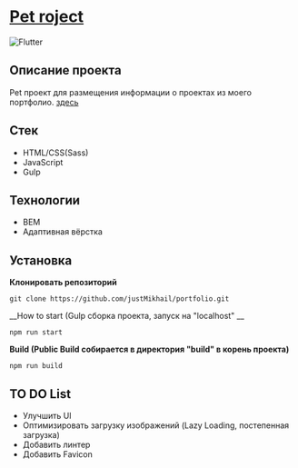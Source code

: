 # [Pet roject](https://github.com/justMikhail/portfolio)

![Flutter](https://img.shields.io/badge/status-release-<COLOR>)

## **Описание проекта**
Pet проект для размещения информации о проектах из моего портфолио. [здесь](https://github.com/justMikhail/portfolio)

## **Стек**
+ HTML/CSS(Sass)
+ JavaScript
+ Gulp

## **Технологии**
+ BEM
+ Адаптивная вёрстка

## **Установка**
__Клонировать репозиторий__
```
git clone https://github.com/justMikhail/portfolio.git
```

__How to start (Gulp сборка проекта, запуск на "localhost" __
```
npm run start
```

__Build (Public Build собирается в директория "build" в корень проекта)__
```
npm run build
```

## **TO DO List**
+ Улучшить UI
+ Оптимизировать загрузку изображений (Lazy Loading, постепенная загрузка)
+ Добавить линтер
+ Добавить Favicon
